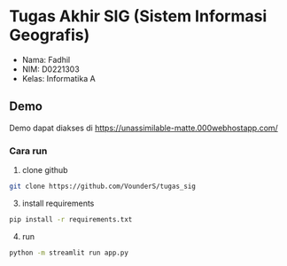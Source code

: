 # Tugas Akhir SIG (Sistem Informasi Geografis)
- Nama: Fadhil 
- NIM: D0221303
- Kelas: Informatika A

## Demo
Demo dapat diakses di https://unassimilable-matte.000webhostapp.com/

### Cara run
1. clone github
```bash
git clone https://github.com/VounderS/tugas_sig
```
3. install requirements
```bash
pip install -r requirements.txt
```
4. run
```bash
python -m streamlit run app.py
```
